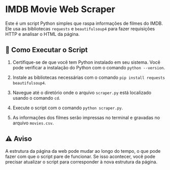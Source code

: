 # IMDB Movie Web Scraper

Este é um script Python simples que raspa informações de filmes do IMDB. Ele usa as bibliotecas `requests` e `beautifulsoup4` para fazer requisições HTTP e analisar o HTML da página.

## 🚀 Como Executar o Script

1. Certifique-se de que você tem Python instalado em seu sistema. Você pode verificar a instalação do Python com o comando `python --version`.

2. Instale as bibliotecas necessárias com o comando `pip install requests beautifulsoup4`.

3. Navegue até o diretório onde o arquivo `scraper.py` está localizado usando o comando `cd`.

4. Execute o script com o comando `python scraper.py`.

5. As informações dos filmes serão impressas no terminal e gravadas no arquivo `movies.csv`.

## ⚠️ Aviso

A estrutura da página da web pode mudar ao longo do tempo, o que pode fazer com que o script pare de funcionar. Se isso acontecer, você pode precisar atualizar o script para corresponder à nova estrutura da página.
